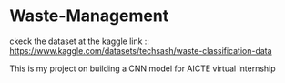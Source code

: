 # Waste-Management

ckeck the dataset at the kaggle link :: https://www.kaggle.com/datasets/techsash/waste-classification-data

This is my project on building a CNN model for AICTE virtual internship
